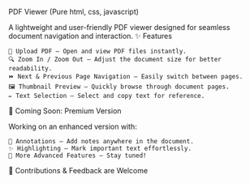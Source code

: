 PDF Viewer (Pure html, css, javascript)

A lightweight and user-friendly PDF viewer designed for seamless document navigation and interaction.
✨ Features

    📂 Upload PDF – Open and view PDF files instantly.
    🔍 Zoom In / Zoom Out – Adjust the document size for better readability.
    ⏩ Next & Previous Page Navigation – Easily switch between pages.
    🖼 Thumbnail Preview – Quickly browse through document pages.
    ✏️ Text Selection – Select and copy text for reference.

🚀 Coming Soon: Premium Version

   Working on an enhanced version with:

    📝 Annotations – Add notes anywhere in the document.
    ✨ Highlighting – Mark important text effortlessly.
    🔧 More Advanced Features – Stay tuned!

📌 Contributions & Feedback are Welcome
